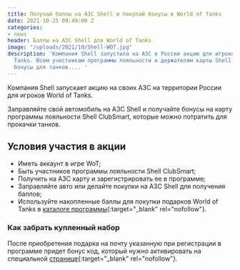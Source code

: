 ```yaml
---
title: Получай баллы на АЗС Shell и покупай бонусы в World of Tanks
date: 2021-10-25 09:49:00 Z
categories:
- news
header: Баллы на АЗС Shell для World of Tanks
image: "/uploads/2021/10/Shell-WOT.jpg"
description: 'Компания Shell запустила на АЗС в России акцию для игроков World of
  Tanks. Всем участникам программы лояльности и держателям карты Shell ClubSmart полагаются
  бонусы для танков.... '
---
```


Компания Shell запускает акцию на своих АЗС на территории России для игроков World of Tanks.

Заправляйте свой автомобиль на АЗС Shell и получайте бонусы на карту программы лояльности Shell ClubSmart, которые можно потратить для прокачки танков.

## Условия участия в акции

* Иметь аккаунт в игре WoT;
* Быть участников программы лояльности Shell ClubSmart;
* Получить на АЗС карту и зарегистрировать ее в программе;
* Заправляйте авто или делайте покупки на АЗС Shell для получения баллов;
* Используйте накопленные баллы для покупки подарков World of Tanks в [каталоге программы](https://www.shellsmart.com/smart/spend_points?category=9434507061&site=ru-ru){:target="_blank" rel="nofollow"}.

### Как забрать купленный набор

После приобретения подарка на почту указанную при регистрации в программе придет бонус код, который нужно активировать на специальной [странице](https://ru.wargaming.net/shop/redeem/){:target="_blank" rel="nofollow"}.

